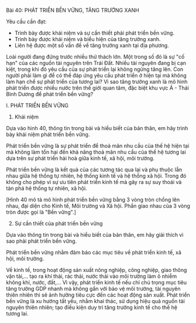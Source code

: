 Bài 40: PHÁT TRIỂN BỀN VỮNG, TĂNG TRƯỞNG XANH

Yêu cầu cần đạt:
- Trình bày được khái niệm và sự cần thiết phải phát triển bền vững.
- Trình bày được khái niệm và biểu hiện của tăng trưởng xanh.
- Liên hệ được một số vấn đề về tăng trưởng xanh tại địa phương.

Loài người đang đứng trước nhiều thử thách lớn. Một trong số đó là sự "cố hạn" của các nguồn tài nguyên trên Trái Đất. Nhiều tài nguyên đang bị cạn kiệt, trong khi đó yêu cầu của sự phát triển lại không ngừng tăng lên. Con người phải làm gì để có thể đáp ứng yêu cầu phát triển ở hiện tại mà không làm hạn chế sự phát triển của tương lai? Vì sao tăng trưởng xanh là mô hình phát triển được nhiều nước trên thế giới quan tâm, đặc biệt khu vực Á - Thái Bình Dương để phát triển bền vững?

I. PHÁT TRIỂN BỀN VỮNG

1. Khái niệm

Dựa vào hình 40, thông tin trong bài và hiểu biết của bản thân, em hãy trình bày khái niệm phát triển bền vững.

Phát triển bền vững là sự phát triển để thoả mãn nhu cầu của thế hệ hiện tại mà không làm tổn hại đến khả năng thoả mãn nhu cầu của thế hệ tương lai dựa trên sự phát triển hài hoà giữa kinh tế, xã hội, môi trường.

Phát triển bền vững là kết quả của các tương tác qua lại và phụ thuộc lẫn nhau giữa hệ thống tự nhiên, hệ thống kinh tế và hệ thống xã hội. Trong đó không cho phép vì sự ưu tiên phát triển kinh tế mà gây ra sự suy thoái và tàn phá hệ thống tự nhiên, xã hội.

[Hình 40 mô tả mô hình phát triển bền vững bằng 3 vòng tròn chồng lên nhau, đại diện cho Kinh tế, Môi trường và Xã hội. Phần giao nhau của 3 vòng tròn được gọi là "Bền vững".]

2. Sự cần thiết của phát triển bền vững

Dựa vào thông tin trong bài và hiểu biết của bản thân, em hãy giải thích vì sao phải phát triển bền vững.

Phát triển bền vững nhằm đảm bảo các mục tiêu về phát triển kinh tế, xã hội, môi trường.

Về kinh tế, trong hoạt động sản xuất nông nghiệp, công nghiệp, giao thông vận tải,... tạo ra khí thải, rác thải, nước thải vào môi trường làm ô nhiễm không khí, nước, đất,... Vì vậy, phát triển kinh tế nếu chỉ chú trọng mục tiêu tăng trưởng GDP nhanh mà không gắn với bảo vệ môi trường, tài nguyên thiên nhiên thì sẽ ảnh hưởng tiêu cực đến các hoạt động sản xuất. Phát triển bền vững là xu hướng tất yếu, nhằm khai thác, sử dụng hiệu quả nguồn tài nguyên thiên nhiên; tạo điều kiện duy trì tăng trưởng kinh tế cho thế hệ tương lai.